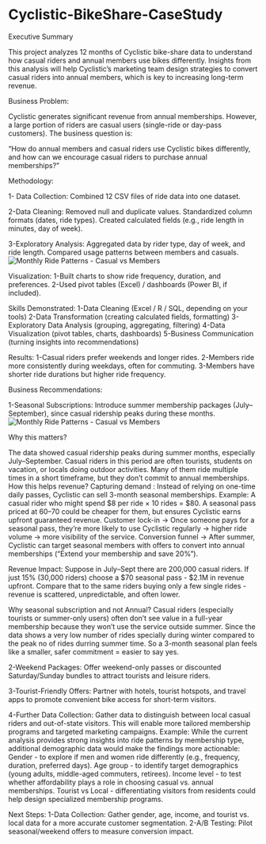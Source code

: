 # Cyclistic-BikeShare-CaseStudy
Executive Summary

This project analyzes 12 months of Cyclistic bike-share data to understand how casual riders and annual members use bikes differently. Insights from this analysis will help Cyclistic’s marketing team design strategies to convert casual riders into annual members, which is key to increasing long-term revenue.

Business Problem:

Cyclistic generates significant revenue from annual memberships. However, a large portion of riders are casual users (single-ride or day-pass customers). The business question is:

 “How do annual members and casual riders use Cyclistic bikes differently, and how can we encourage casual riders to purchase annual memberships?”

Methodology:

1- Data Collection:
Combined 12 CSV files of ride data into one dataset.

2-Data Cleaning:
Removed null and duplicate values.
Standardized column formats (dates, ride types).
Created calculated fields (e.g., ride length in minutes, day of week).

3-Exploratory Analysis:
Aggregated data by rider type, day of week, and ride length.
Compared usage patterns between members and casuals.
![Monthly Ride Patterns - Casual vs Members](images/Daily%20Ride%20Patterns-Casual%20vs%20Members.png)


Visualization:
1-Built charts to show ride frequency, duration, and preferences.
2-Used pivot tables (Excel) / dashboards (Power BI, if included).

Skills Demonstrated:
1-Data Cleaning (Excel / R / SQL, depending on your tools)
2-Data Transformation (creating calculated fields, formatting)
3-Exploratory Data Analysis (grouping, aggregating, filtering)
4-Data Visualization (pivot tables, charts, dashboards)
5-Business Communication (turning insights into recommendations)

Results:
1-Casual riders prefer weekends and longer rides.
2-Members ride more consistently during weekdays, often for commuting.
3-Members have shorter ride durations but higher ride frequency.

Business Recommendations:

1-Seasonal Subscriptions: Introduce summer membership packages (July–September), since casual ridership peaks during these months.
![Monthly Ride Patterns - Casual vs Members](images/Monthly%20Ride%20Patterns-Casual%20vs%20Members.png)

Why this matters?

The data showed casual ridership peaks during summer months, especially July–September. Casual riders in this period are often tourists, students on vacation, or locals doing outdoor activities.
Many of them ride multiple times in a short timeframe, but they don’t commit to annual memberships.
How this helps revenue?
Capturing demand : Instead of relying on one-time daily passes, Cyclistic can sell 3-month seasonal memberships.
Example: A casual rider who might spend $8 per ride × 10 rides = $80.
A seasonal pass priced at $60–$70 could be cheaper for them, but ensures Cyclistic earns upfront guaranteed revenue.
Customer lock-in → Once someone pays for a seasonal pass, they’re more likely to use Cyclistic regularly → higher ride volume → more visibility of the service.
Conversion funnel → After summer, Cyclistic can target seasonal members with offers to convert into annual memberships (“Extend your membership and save 20%”).

Revenue Impact:
Suppose in July–Sept there are 200,000 casual riders.
If just 15% (30,000 riders) choose a $70 seasonal pass - $2.1M in revenue upfront.
Compare that to the same riders buying only a few single rides - revenue is scattered, unpredictable, and often lower.

Why seasonal subscription and not Annual?
Casual riders (especially tourists or summer-only users) often don’t see value in a full-year membership because they won’t use the service outside summer. Since the data shows a very low number of rides specially during winter compared to the peak no of rides durring summer time. So a 3-month seasonal plan feels like a smaller, safer commitment = easier to say yes.

2-Weekend Packages: Offer weekend-only passes or discounted Saturday/Sunday bundles to attract tourists and leisure riders.

3-Tourist-Friendly Offers: Partner with hotels, tourist hotspots, and travel apps to promote convenient bike access for short-term visitors.

4-Further Data Collection: Gather data to distinguish between local casual riders and out-of-state visitors. This will enable more tailored membership programs and targeted marketing campaigns.
Example: 
While the current analysis provides strong insights into ride patterns by membership type, additional demographic data would make the findings more actionable:
Gender - to explore if men and women ride differently (e.g., frequency, duration, preferred days).
Age group - to identify target demographics (young adults, middle-aged commuters, retirees).
Income level - to test whether affordability plays a role in choosing casual vs. annual memberships.
Tourist vs Local - differentiating visitors from residents could help design specialized membership programs.

Next Steps:
1-Data Collection: Gather gender, age, income, and tourist vs. local data for a more accurate customer segmentation.
2-A/B Testing: Pilot seasonal/weekend offers to measure conversion impact.
